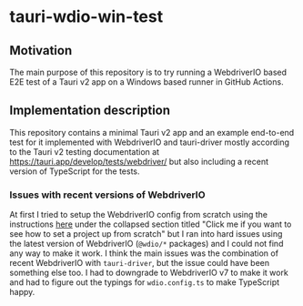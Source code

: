 # tauri-wdio-win-test

## Motivation

The main purpose of this repository is to try running a WebdriverIO based E2E test of a Tauri v2 app on a Windows based runner in GitHub Actions.

## Implementation description

This repository contains a minimal Tauri v2 app and an example end-to-end test for it implemented with WebdriverIO and tauri-driver mostly according to the Tauri v2 testing documentation at https://tauri.app/develop/tests/webdriver/ but also including a recent version of TypeScript for the tests.

### Issues with recent versions of WebdriverIO

At first I tried to setup the WebdriverIO config from scratch using the instructions [here](https://tauri.app/develop/tests/webdriver/example/webdriverio/#initializing-a-webdriverio-project) under the collapsed section titled "Click me if you want to see how to set a project up from scratch" but I ran into hard issues using the latest version of WebdriverIO (`@wdio/*` packages) and I could not find any way to make it work. I think the main issues was the combination of recent WebdriverIO with `tauri-driver`, but the issue could have been something else too. I had to downgrade to WebdriverIO v7 to make it work and had to figure out the typings for `wdio.config.ts` to make TypeScript happy.
